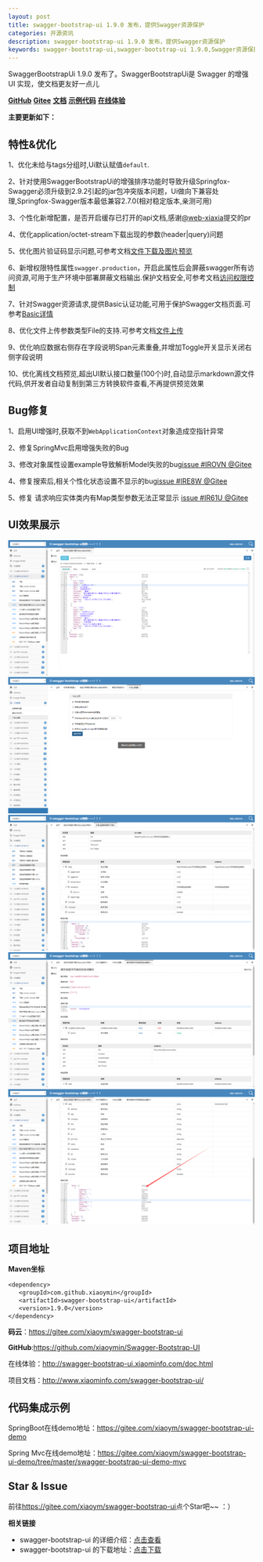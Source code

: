```yaml
---
layout: post
title: swagger-bootstrap-ui 1.9.0 发布，提供Swagger资源保护
categories: 开源资讯
description: swagger-bootstrap-ui 1.9.0 发布，提供Swagger资源保护
keywords: swagger-bootstrap-ui,swagger-bootstrap-ui 1.9.0,Swagger资源保护
---
```


SwaggerBootstrapUi 1.9.0 发布了。SwaggerBootstrapUi是 Swagger 的增强UI 实现，使文档更友好一点儿

[**GitHub**](https://github.com/xiaoymin/Swagger-Bootstrap-UI)  [**Gitee**](https://gitee.com/xiaoym/swagger-bootstrap-ui)  [**文档**](http://www.xiaominfo.com/swagger-bootstrap-ui/)  [**示例代码**](https://gitee.com/xiaoym/swagger-bootstrap-ui-demo)  [**在线体验**](http://swagger-bootstrap-ui.xiaominfo.com/doc.html)

**主要更新如下：**
## 特性&优化

1、优化未给与tags分组时,Ui默认赋值`default`.

2、针对使用SwaggerBootstrapUi的增强排序功能时导致升级Springfox-Swagger必须升级到2.9.2引起的jar包冲突版本问题，Ui做向下兼容处理,Springfox-Swagger版本最低兼容2.7.0(相对稳定版本,亲测可用)

3、个性化新增配置，是否开启缓存已打开的api文档,感谢[@web-xiaxia](https://gitee.com/web-xiaxia)提交的pr

4、优化application/octet-stream下载出现的参数(header|query)问题

5、优化图片验证码显示问题,可参考文档[文件下载及图片预览](http://www.xiaominfo.com/swagger-bootstrap-ui/accessControl.html)

6、新增权限特性属性`swagger.production`，开启此属性后会屏蔽swagger所有访问资源,可用于生产环境中部署屏蔽文档输出.保护文档安全,可参考文档[访问权限控制](http://www.xiaominfo.com/swagger-bootstrap-ui/accessControl.html)

7、针对Swagger资源请求,提供Basic认证功能,可用于保护Swagger文档页面.可参考[Basic详情](http://www.xiaominfo.com/swagger-bootstrap-ui/accessControl.html)

8、优化文件上传参数类型File的支持.可参考文档[文件上传](http://www.xiaominfo.com/swagger-bootstrap-ui/uploadFile.html)

9、优化响应数据右侧存在字段说明Span元素重叠,并增加Toggle开关显示关闭右侧字段说明

10、优化离线文档预览,超出UI默认接口数量(100个)时,自动显示markdown源文件代码,供开发者自动复制到第三方转换软件查看,不再提供预览效果

## Bug修复

1、启用UI增强时,获取不到`WebApplicationContext`对象造成空指针异常

2、修复SpringMvc启用增强失败的Bug

3、修改对象属性设置example导致解析Model失败的bug[issue #IROVN @Gitee](https://gitee.com/xiaoym/swagger-bootstrap-ui/issues/IROVN)

4、修复搜索后,相关个性化状态设置不显示的bug[issue #IRE8W @Gitee](https://gitee.com/xiaoym/swagger-bootstrap-ui/issues/IRE8W)

5、修复 请求响应实体类内有Map类型参数无法正常显示 [issue #IR61U @Gitee](https://gitee.com/xiaoym/swagger-bootstrap-ui/issues/IR61U)

## UI效果展示


![header-json.png](/images/blog/swagger-bootstrap-ui-1.9.0-issue/1.png)
![](/images/blog/swagger-bootstrap-ui-1.9.0-issue/2.png)
![](/images/blog/swagger-bootstrap-ui-1.9.0-issue/3.png)
![](/images/blog/swagger-bootstrap-ui-1.9.0-issue/4.png)
![](/images/blog/swagger-bootstrap-ui-1.9.0-issue/5.png)


## 项目地址

**Maven坐标**

```
<dependency>
   <groupId>com.github.xiaoymin</groupId>
   <artifactId>swagger-bootstrap-ui</artifactId>
   <version>1.9.0</version>
</dependency>
```

**码云**：<https://gitee.com/xiaoym/swagger-bootstrap-ui>

**GitHub**:<https://github.com/xiaoymin/Swagger-Bootstrap-UI>

在线体验：<http://swagger-bootstrap-ui.xiaominfo.com/doc.html>

项目文档：http://www.xiaominfo.com/swagger-bootstrap-ui/

## 代码集成示例

SpringBoot在线demo地址：https://gitee.com/xiaoym/swagger-bootstrap-ui-demo

Spring Mvc在线demo地址：https://gitee.com/xiaoym/swagger-bootstrap-ui-demo/tree/master/swagger-bootstrap-ui-demo-mvc

## Star & Issue

前往<https://gitee.com/xiaoym/swagger-bootstrap-ui>点个Star吧~~ ：）

**相关链接**

- swagger-bootstrap-ui 的详细介绍：[点击查看](https://www.oschina.net/p/swagger-bootstrap-ui)
- swagger-bootstrap-ui 的下载地址：[点击下载](https://git.oschina.net/xiaoym/swagger-bootstrap-ui/releases)